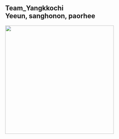 Team_Yangkkochi  
Yeeun, sanghonon, paorhee  
---
<img width="347" src="https://github.com/paohree/DinosorGame-nrf52840_richshield-/Screenshot 2024-06-22 at 14.32.58.png">
